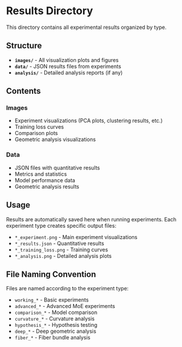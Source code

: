 # Results Directory

This directory contains all experimental results organized by type.

## Structure

- **`images/`** - All visualization plots and figures
- **`data/`** - JSON results files from experiments
- **`analysis/`** - Detailed analysis reports (if any)

## Contents

### Images
- Experiment visualizations (PCA plots, clustering results, etc.)
- Training loss curves
- Comparison plots
- Geometric analysis visualizations

### Data
- JSON files with quantitative results
- Metrics and statistics
- Model performance data
- Geometric analysis results

## Usage

Results are automatically saved here when running experiments. Each experiment type creates specific output files:

- `*_experiment.png` - Main experiment visualizations
- `*_results.json` - Quantitative results
- `*_training_loss.png` - Training curves
- `*_analysis.png` - Detailed analysis plots

## File Naming Convention

Files are named according to the experiment type:
- `working_*` - Basic experiments
- `advanced_*` - Advanced MoE experiments
- `comparison_*` - Model comparison
- `curvature_*` - Curvature analysis
- `hypothesis_*` - Hypothesis testing
- `deep_*` - Deep geometric analysis
- `fiber_*` - Fiber bundle analysis